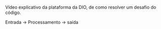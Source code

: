 Vídeo explicativo da plataforma da DIO, de como resolver um desafio do código.

Entrada -> Processamento -> saída